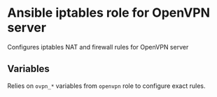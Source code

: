 # Ansible iptables role for OpenVPN server

Configures iptables NAT and firewall rules for OpenVPN server

## Variables

Relies on `ovpn_*` variables from `openvpn` role to configure exact rules.